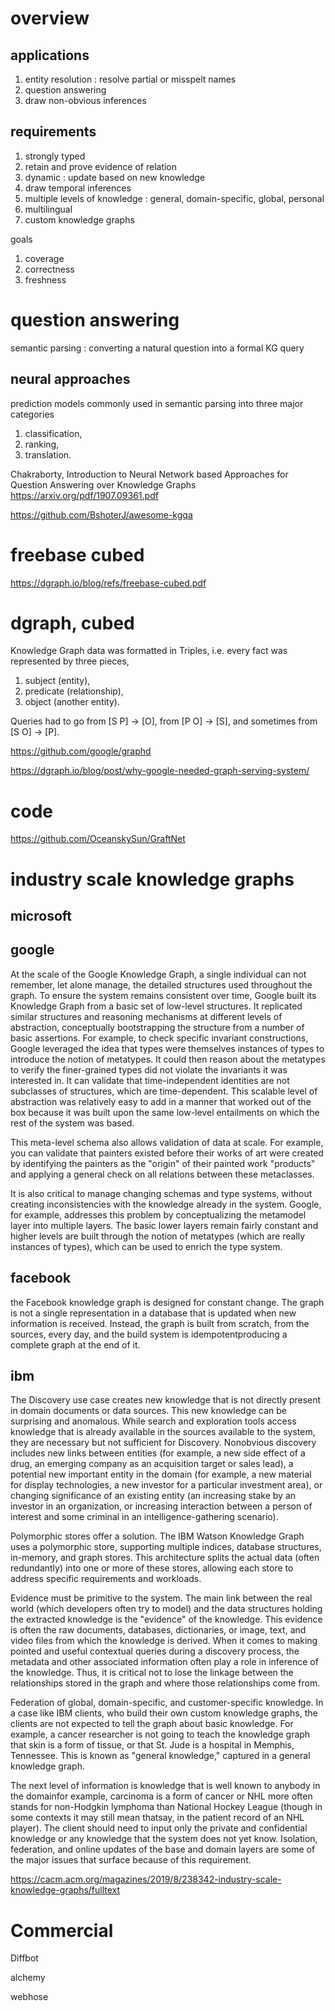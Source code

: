 
# overview

## applications

1. entity resolution : resolve partial or misspelt names
2. question answering
3. draw non-obvious inferences

## requirements

1. strongly typed 
2. retain and prove evidence of relation
3. dynamic : update based on new knowledge
4. draw temporal inferences
5. multiple levels of knowledge : general, domain-specific, global, personal
6. multilingual
7. custom knowledge graphs

goals
1. coverage
2. correctness
3. freshness

# question answering

semantic parsing : converting a natural question into a formal KG query 

## neural approaches

prediction models commonly used in semantic parsing into three major categories
1. classification, 
2. ranking, 
3. translation.

Chakraborty, Introduction to Neural Network based Approaches for Question Answering over Knowledge Graphs
https://arxiv.org/pdf/1907.09361.pdf

https://github.com/BshoterJ/awesome-kgqa

# freebase cubed

https://dgraph.io/blog/refs/freebase-cubed.pdf

# dgraph, cubed

Knowledge Graph data was formatted in Triples, i.e. every fact was represented by three pieces, 
1. subject (entity), 
2. predicate (relationship), 
3. object (another entity). 

Queries had to go from [S P] → [O], from [P O] → [S], and sometimes from [S O] → [P].

https://github.com/google/graphd

https://dgraph.io/blog/post/why-google-needed-graph-serving-system/

# code

https://github.com/OceanskySun/GraftNet

# industry scale knowledge graphs

## microsoft

## google

At the scale of the Google Knowledge Graph, a single individual can not remember, let alone manage, the detailed structures used throughout the graph. To ensure the system remains consistent over time, Google built its Knowledge Graph from a basic set of low-level structures. It replicated similar structures and reasoning mechanisms at different levels of abstraction, conceptually bootstrapping the structure from a number of basic assertions. For example, to check specific invariant constructions, Google leveraged the idea that types were themselves instances of types to introduce the notion of metatypes. It could then reason about the metatypes to verify the finer-grained types did not violate the invariants it was interested in. It can validate that time-independent identities are not subclasses of structures, which are time-dependent. This scalable level of abstraction was relatively easy to add in a manner that worked out of the box because it was built upon the same low-level entailments on which the rest of the system was based.

This meta-level schema also allows validation of data at scale. For example, you can validate that painters existed before their works of art were created by identifying the painters as the "origin" of their painted work "products" and applying a general check on all relations between these metaclasses.

It is also critical to manage changing schemas and type systems, without creating inconsistencies with the knowledge already in the system. Google, for example, addresses this problem by conceptualizing the metamodel layer into multiple layers. The basic lower layers remain fairly constant and higher levels are built through the notion of metatypes (which are really instances of types), which can be used to enrich the type system.

## 

## facebook

the Facebook knowledge graph is designed for constant change. The graph is not a single representation in a database that is updated when new information is received. Instead, the graph is built from scratch, from the sources, every day, and the build system is idempotentproducing a complete graph at the end of it.

## ibm

The Discovery use case creates new knowledge that is not directly present in domain documents or data sources. This new knowledge can be surprising and anomalous. While search and exploration tools access knowledge that is already available in the sources available to the system, they are necessary but not sufficient for Discovery. Nonobvious discovery includes new links between entities (for example, a new side effect of a drug, an emerging company as an acquisition target or sales lead), a potential new important entity in the domain (for example, a new material for display technologies, a new investor for a particular investment area), or changing significance of an existing entity (an increasing stake by an investor in an organization, or increasing interaction between a person of interest and some criminal in an intelligence-gathering scenario).


Polymorphic stores offer a solution. The IBM Watson Knowledge Graph uses a polymorphic store, supporting multiple indices, database structures, in-memory, and graph stores. This architecture splits the actual data (often redundantly) into one or more of these stores, allowing each store to address specific requirements and workloads.

Evidence must be primitive to the system. The main link between the real world (which developers often try to model) and the data structures holding the extracted knowledge is the "evidence" of the knowledge. This evidence is often the raw documents, databases, dictionaries, or image, text, and video files from which the knowledge is derived. When it comes to making pointed and useful contextual queries during a discovery process, the metadata and other associated information often play a role in inference of the knowledge. Thus, it is critical not to lose the linkage between the relationships stored in the graph and where those relationships come from.

Federation of global, domain-specific, and customer-specific knowledge. In a case like IBM clients, who build their own custom knowledge graphs, the clients are not expected to tell the graph about basic knowledge. For example, a cancer researcher is not going to teach the knowledge graph that skin is a form of tissue, or that St. Jude is a hospital in Memphis, Tennessee. This is known as "general knowledge," captured in a general knowledge graph.

The next level of information is knowledge that is well known to anybody in the domainfor example, carcinoma is a form of cancer or NHL more often stands for non-Hodgkin lymphoma than National Hockey League (though in some contexts it may still mean thatsay, in the patient record of an NHL player). The client should need to input only the private and confidential knowledge or any knowledge that the system does not yet know. Isolation, federation, and online updates of the base and domain layers are some of the major issues that surface because of this requirement.


https://cacm.acm.org/magazines/2019/8/238342-industry-scale-knowledge-graphs/fulltext

# Commercial

Diffbot

alchemy
    
webhose


